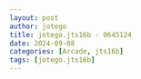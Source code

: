 ```yaml
---
layout: post
author: jotego
title: jotego.jts16b - 0645124
date: 2024-09-08
categories: [Arcade, jts16b]
tags: [jotego.jts16b]
---
```


